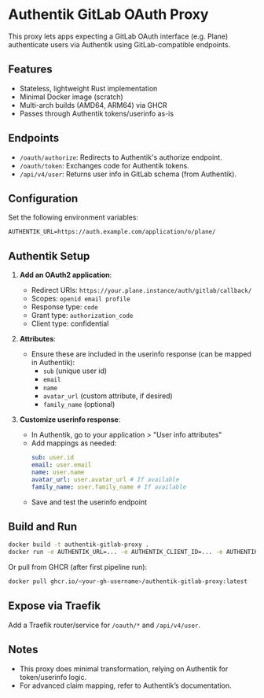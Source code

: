 # Authentik GitLab OAuth Proxy

This proxy lets apps expecting a GitLab OAuth interface (e.g. Plane) authenticate users via Authentik using GitLab-compatible endpoints.

## Features

- Stateless, lightweight Rust implementation
- Minimal Docker image (scratch)
- Multi-arch builds (AMD64, ARM64) via GHCR
- Passes through Authentik tokens/userinfo as-is

## Endpoints

- `/oauth/authorize`: Redirects to Authentik's authorize endpoint.
- `/oauth/token`: Exchanges code for Authentik tokens.
- `/api/v4/user`: Returns user info in GitLab schema (from Authentik).

## Configuration

Set the following environment variables:

```env
AUTHENTIK_URL=https://auth.example.com/application/o/plane/
```

## Authentik Setup

1. **Add an OAuth2 application**:
   - Redirect URIs: `https://your.plane.instance/auth/gitlab/callback/`
   - Scopes: `openid email profile`
   - Response type: `code`
   - Grant type: `authorization_code`
   - Client type: confidential

2. **Attributes**:
   - Ensure these are included in the userinfo response (can be mapped in Authentik):
     - `sub` (unique user id)
     - `email`
     - `name`
     - `avatar_url` (custom attribute, if desired)
     - `family_name` (optional)

3. **Customize userinfo response**:
   - In Authentik, go to your application > "User info attributes"
   - Add mappings as needed:
     ```yaml
     sub: user.id
     email: user.email
     name: user.name
     avatar_url: user.avatar_url # If available
     family_name: user.family_name # If available
     ```
   - Save and test the userinfo endpoint

## Build and Run

```sh
docker build -t authentik-gitlab-proxy .
docker run -e AUTHENTIK_URL=... -e AUTHENTIK_CLIENT_ID=... -e AUTHENTIK_CLIENT_SECRET=... -e AUTHENTIK_REDIRECT_URI=... -p 8080:8080 authentik-gitlab-proxy
```

Or pull from GHCR (after first pipeline run):

```sh
docker pull ghcr.io/<your-gh-username>/authentik-gitlab-proxy:latest
```

## Expose via Traefik

Add a Traefik router/service for `/oauth/*` and `/api/v4/user`.

## Notes

- This proxy does minimal transformation, relying on Authentik for token/userinfo logic.
- For advanced claim mapping, refer to Authentik’s documentation.
